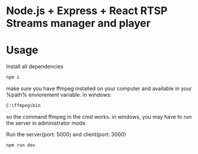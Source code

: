 # Node.js + Express + React RTSP Streams manager and player


# Usage

Install all dependencies

```sh
npm i
```
make sure you have ffmpeg installed on your computer and available in your %path% enviorement variable.
in windows:
```sh
C:\ffmpeg\bin
```
so the command ffmpeg in the cmd works.
in windows, you may have to run the server in administrator mode.

Run the server(port: 5000) and client(port: 3000)

```sh
npm run dev
```

